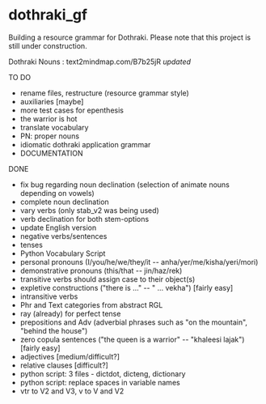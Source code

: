 # dothraki_gf
Building a resource grammar for Dothraki. Please note that this project is still under construction.

Dothraki Nouns : text2mindmap.com/B7b25jR *updated*

TO DO

* rename files, restructure (resource grammar style)
* auxiliaries [maybe]
* more test cases for epenthesis
* the warrior is hot
* translate vocabulary
* PN: proper nouns 
* idiomatic dothraki application grammar
* DOCUMENTATION


DONE

* fix bug regarding noun declination (selection of animate nouns depending on vowels)
* complete noun declination
* vary verbs (only stab_v2 was being used)
* verb declination for both stem-options
* update English version
* negative verbs/sentences
* tenses
* Python Vocabulary Script
* personal pronouns (I/you/he/we/they/it -- anha/yer/me/kisha/yeri/mori)
* demonstrative pronouns (this/that -- jin/haz/rek)
* transitive verbs should assign case to their object(s)
* expletive constructions ("there is ..." -- " ... vekha") [fairly easy]
* intransitive verbs
* Phr and Text categories from abstract RGL
* ray (already) for perfect tense
* prepositions and Adv (adverbial phrases such as "on the mountain", "behind the house")
* zero copula sentences ("the queen is a warrior" -- "khaleesi lajak") [fairly easy] 
* adjectives [medium/difficult?] 
* relative clauses [difficult?]
* python script: 3 files - dictdot, dicteng, dictionary
* python script: replace spaces in variable names
* vtr to V2 and V3, v to V and V2
